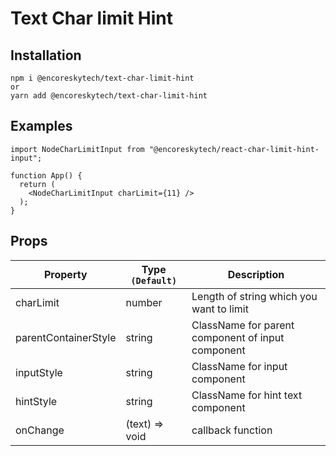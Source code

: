 # Text Char limit Hint

## Installation

```
npm i @encoreskytech/text-char-limit-hint
or
yarn add @encoreskytech/text-char-limit-hint
```

## Examples

```
import NodeCharLimitInput from "@encoreskytech/react-char-limit-hint-input";

function App() {
  return (
    <NodeCharLimitInput charLimit={11} />
  );
}
```

## Props

| Property                 | Type `(Default)`                                                   | Description                                                                                                             |
| ------------------------ | ------------------------------------------------------------------ | ----------------------------------------------------------------------------------------------------------------------- |
| charLimit              | number                                                     | Length of string which you want to limit                                             |
| parentContainerStyle | string                                                     | ClassName for parent component of input component                                              |
| inputStyle | string                                                     | ClassName for input component                                              |
| hintStyle | string                                                     | ClassName for hint text component                                              |
| onChange               | (text) => void                      | callback function 